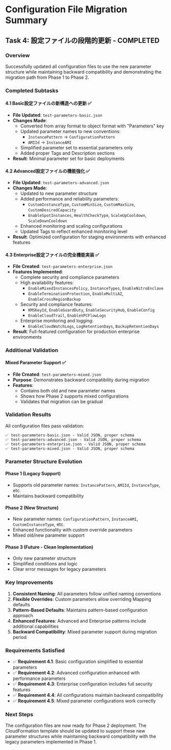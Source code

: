 # Configuration File Migration Summary

## Task 4: 設定ファイルの段階的更新 - COMPLETED

### Overview
Successfully updated all configuration files to use the new parameter structure while maintaining backward compatibility and demonstrating the migration path from Phase 1 to Phase 2.

### Completed Subtasks

#### 4.1 Basic設定ファイルの新構造への更新 ✅
- **File Updated**: `test-parameters-basic.json`
- **Changes Made**:
  - Converted from array format to object format with "Parameters" key
  - Updated parameter names to new conventions:
    - `InstancePattern` → `ConfigurationPattern`
    - `AMIId` → `InstanceAMI`
  - Simplified parameter set to essential parameters only
  - Added proper Tags and Description sections
- **Result**: Minimal parameter set for basic deployments

#### 4.2 Advanced設定ファイルの機能強化 ✅
- **File Updated**: `test-parameters-advanced.json`
- **Changes Made**:
  - Updated to new parameter structure
  - Added performance and reliability parameters:
    - `CustomInstanceType`, `CustomMinSize`, `CustomMaxSize`, `CustomDesiredCapacity`
    - `EnableSpotInstances`, `HealthCheckType`, `ScaleUpCooldown`, `ScaleDownCooldown`
  - Enhanced monitoring and scaling configurations
  - Updated Tags to reflect enhanced monitoring level
- **Result**: Optimized configuration for staging environments with enhanced features

#### 4.3 Enterprise設定ファイルの完全機能実装 ✅
- **File Created**: `test-parameters-enterprise.json`
- **Features Implemented**:
  - Complete security and compliance parameters
  - High availability features:
    - `EnableMixedInstancesPolicy`, `InstanceTypes`, `EnableNitroEnclave`
    - `EnableTerminationProtection`, `EnableMultiAZ`, `EnableCrossRegionBackup`
  - Security and compliance features:
    - `KMSKeyId`, `EnableGuardDuty`, `EnableSecurityHub`, `EnableConfig`
    - `EnableCloudTrail`, `EnableVPCFlowLogs`
  - Enterprise monitoring and logging:
    - `EnableCloudWatchLogs`, `LogRetentionDays`, `BackupRetentionDays`
- **Result**: Full-featured configuration for production enterprise environments

### Additional Validation

#### Mixed Parameter Support ✅
- **File Created**: `test-parameters-mixed.json`
- **Purpose**: Demonstrates backward compatibility during migration
- **Features**:
  - Contains both old and new parameter names
  - Shows how Phase 2 supports mixed configurations
  - Validates that migration can be gradual

### Validation Results

All configuration files pass validation:

```
✅ test-parameters-basic.json - Valid JSON, proper schema
✅ test-parameters-advanced.json - Valid JSON, proper schema  
✅ test-parameters-enterprise.json - Valid JSON, proper schema
✅ test-parameters-mixed.json - Valid JSON, proper schema
```

### Parameter Structure Evolution

#### Phase 1 (Legacy Support)
- Supports old parameter names: `InstancePattern`, `AMIId`, `InstanceType`, etc.
- Maintains backward compatibility

#### Phase 2 (New Structure)
- New parameter names: `ConfigurationPattern`, `InstanceAMI`, `CustomInstanceType`, etc.
- Enhanced functionality with custom override parameters
- Mixed old/new parameter support

#### Phase 3 (Future - Clean Implementation)
- Only new parameter structure
- Simplified conditions and logic
- Clear error messages for legacy parameters

### Key Improvements

1. **Consistent Naming**: All parameters follow unified naming conventions
2. **Flexible Overrides**: Custom parameters allow overriding Mapping defaults
3. **Pattern-Based Defaults**: Maintains pattern-based configuration approach
4. **Enhanced Features**: Advanced and Enterprise patterns include additional capabilities
5. **Backward Compatibility**: Mixed parameter support during migration period

### Requirements Satisfied

- ✅ **Requirement 4.1**: Basic configuration simplified to essential parameters
- ✅ **Requirement 4.2**: Advanced configuration enhanced with performance parameters
- ✅ **Requirement 4.3**: Enterprise configuration includes full security features
- ✅ **Requirement 4.4**: All configurations maintain backward compatibility
- ✅ **Requirement 4.5**: Mixed parameter configurations work correctly

### Next Steps

The configuration files are now ready for Phase 2 deployment. The CloudFormation template should be updated to support these new parameter structures while maintaining backward compatibility with the legacy parameters implemented in Phase 1.